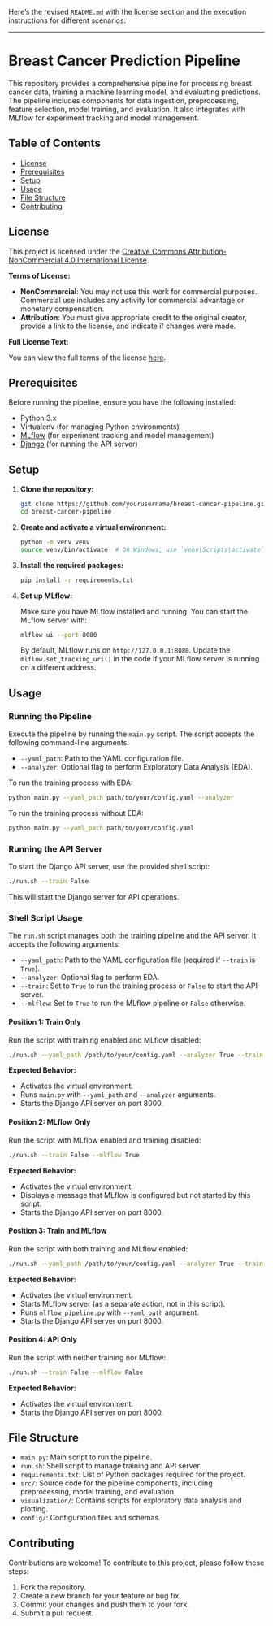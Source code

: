 Here’s the revised `README.md` with the license section and the execution instructions for different scenarios:

---

# Breast Cancer Prediction Pipeline

This repository provides a comprehensive pipeline for processing breast cancer data, training a machine learning model, and evaluating predictions. The pipeline includes components for data ingestion, preprocessing, feature selection, model training, and evaluation. It also integrates with MLflow for experiment tracking and model management.

## Table of Contents

- [License](#license)
- [Prerequisites](#prerequisites)
- [Setup](#setup)
- [Usage](#usage)
- [File Structure](#file-structure)
- [Contributing](#contributing)

## License

This project is licensed under the [Creative Commons Attribution-NonCommercial 4.0 International License](https://creativecommons.org/licenses/by-nc/4.0/). 

**Terms of License:**

- **NonCommercial**: You may not use this work for commercial purposes. Commercial use includes any activity for commercial advantage or monetary compensation.
- **Attribution**: You must give appropriate credit to the original creator, provide a link to the license, and indicate if changes were made.

**Full License Text:**

You can view the full terms of the license [here](https://creativecommons.org/licenses/by-nc/4.0/legalcode).

## Prerequisites

Before running the pipeline, ensure you have the following installed:

- Python 3.x
- Virtualenv (for managing Python environments)
- [MLflow](https://mlflow.org/) (for experiment tracking and model management)
- [Django](https://www.djangoproject.com/) (for running the API server)

## Setup

1. **Clone the repository:**

    ```bash
    git clone https://github.com/yourusername/breast-cancer-pipeline.git
    cd breast-cancer-pipeline
    ```

2. **Create and activate a virtual environment:**

    ```bash
    python -m venv venv
    source venv/bin/activate  # On Windows, use `venv\Scripts\activate`
    ```

3. **Install the required packages:**

    ```bash
    pip install -r requirements.txt
    ```

4. **Set up MLflow:**

    Make sure you have MLflow installed and running. You can start the MLflow server with:

    ```bash
    mlflow ui --port 8080
    ```

    By default, MLflow runs on `http://127.0.0.1:8080`. Update the `mlflow.set_tracking_uri()` in the code if your MLflow server is running on a different address.

## Usage

### Running the Pipeline

Execute the pipeline by running the `main.py` script. The script accepts the following command-line arguments:

- `--yaml_path`: Path to the YAML configuration file.
- `--analyzer`: Optional flag to perform Exploratory Data Analysis (EDA).

To run the training process with EDA:

```bash
python main.py --yaml_path path/to/your/config.yaml --analyzer
```

To run the training process without EDA:

```bash
python main.py --yaml_path path/to/your/config.yaml
```

### Running the API Server

To start the Django API server, use the provided shell script:

```bash
./run.sh --train False
```

This will start the Django server for API operations.

### Shell Script Usage

The `run.sh` script manages both the training pipeline and the API server. It accepts the following arguments:

- `--yaml_path`: Path to the YAML configuration file (required if `--train` is `True`).
- `--analyzer`: Optional flag to perform EDA.
- `--train`: Set to `True` to run the training process or `False` to start the API server.
- `--mlflow`: Set to `True` to run the MLflow pipeline or `False` otherwise.

#### Position 1: Train Only

Run the script with training enabled and MLflow disabled:

```bash
./run.sh --yaml_path /path/to/your/config.yaml --analyzer True --train True --mlflow False
```

**Expected Behavior:**

- Activates the virtual environment.
- Runs `main.py` with `--yaml_path` and `--analyzer` arguments.
- Starts the Django API server on port 8000.

#### Position 2: MLflow Only

Run the script with MLflow enabled and training disabled:

```bash
./run.sh --train False --mlflow True
```

**Expected Behavior:**

- Activates the virtual environment.
- Displays a message that MLflow is configured but not started by this script.
- Starts the Django API server on port 8000.

#### Position 3: Train and MLflow

Run the script with both training and MLflow enabled:

```bash
./run.sh --yaml_path /path/to/your/config.yaml --analyzer True --train True --mlflow True
```

**Expected Behavior:**

- Activates the virtual environment.
- Starts MLflow server (as a separate action, not in this script).
- Runs `mlflow_pipeline.py` with `--yaml_path` argument.
- Starts the Django API server on port 8000.

#### Position 4: API Only

Run the script with neither training nor MLflow:

```bash
./run.sh --train False --mlflow False
```

**Expected Behavior:**

- Activates the virtual environment.
- Starts the Django API server on port 8000.

## File Structure

- `main.py`: Main script to run the pipeline.
- `run.sh`: Shell script to manage training and API server.
- `requirements.txt`: List of Python packages required for the project.
- `src/`: Source code for the pipeline components, including preprocessing, model training, and evaluation.
- `visualization/`: Contains scripts for exploratory data analysis and plotting.
- `config/`: Configuration files and schemas.

## Contributing

Contributions are welcome! To contribute to this project, please follow these steps:

1. Fork the repository.
2. Create a new branch for your feature or bug fix.
3. Commit your changes and push them to your fork.
4. Submit a pull request.
